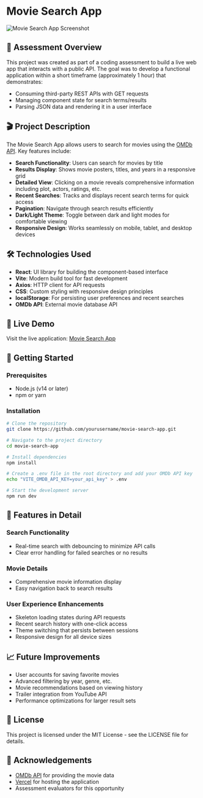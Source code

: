 # Movie Search App

![Movie Search App Screenshot](https://via.placeholder.com/800x400?text=Movie+Search+App)

## 📝 Assessment Overview

This project was created as part of a coding assessment to build a live web app that interacts with a public API. The goal was to develop a functional application within a short timeframe (approximately 1 hour) that demonstrates:

- Consuming third-party REST APIs with GET requests
- Managing component state for search terms/results
- Parsing JSON data and rendering it in a user interface

## 🎬 Project Description

The Movie Search App allows users to search for movies using the [OMDb API](https://www.omdbapi.com/). Key features include:

- **Search Functionality**: Users can search for movies by title
- **Results Display**: Shows movie posters, titles, and years in a responsive grid
- **Detailed View**: Clicking on a movie reveals comprehensive information including plot, actors, ratings, etc.
- **Recent Searches**: Tracks and displays recent search terms for quick access
- **Pagination**: Navigate through search results efficiently
- **Dark/Light Theme**: Toggle between dark and light modes for comfortable viewing
- **Responsive Design**: Works seamlessly on mobile, tablet, and desktop devices

## 🛠️ Technologies Used

- **React**: UI library for building the component-based interface
- **Vite**: Modern build tool for fast development
- **Axios**: HTTP client for API requests
- **CSS**: Custom styling with responsive design principles
- **localStorage**: For persisting user preferences and recent searches
- **OMDb API**: External movie database API

## 🚀 Live Demo

Visit the live application: [Movie Search App](https://movie-search-app-yourusername.vercel.app)

## 🔧 Getting Started

### Prerequisites

- Node.js (v14 or later)
- npm or yarn

### Installation

```bash
# Clone the repository
git clone https://github.com/yourusername/movie-search-app.git

# Navigate to the project directory
cd movie-search-app

# Install dependencies
npm install

# Create a .env file in the root directory and add your OMDb API key
echo "VITE_OMDB_API_KEY=your_api_key" > .env

# Start the development server
npm run dev
```

## 🌟 Features in Detail

### Search Functionality

- Real-time search with debouncing to minimize API calls
- Clear error handling for failed searches or no results

### Movie Details

- Comprehensive movie information display
- Easy navigation back to search results

### User Experience Enhancements

- Skeleton loading states during API requests
- Recent search history with one-click access
- Theme switching that persists between sessions
- Responsive design for all device sizes

## 📈 Future Improvements

- User accounts for saving favorite movies
- Advanced filtering by year, genre, etc.
- Movie recommendations based on viewing history
- Trailer integration from YouTube API
- Performance optimizations for larger result sets

## 📄 License

This project is licensed under the MIT License - see the LICENSE file for details.

## 🙏 Acknowledgements

- [OMDb API](https://www.omdbapi.com/) for providing the movie data
- [Vercel](https://vercel.com) for hosting the application
- Assessment evaluators for this opportunity
